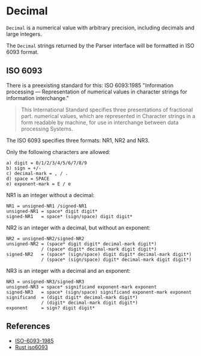 # Decimal

`Decimal` is a numerical value with arbitrary precision, including decimals and large integers.

The `Decimal` strings returned by the Parser interface will be formatted in ISO 6093 format.

## ISO 6093

There is a preexisting standard for this: ISO 6093:1985 "Information processing — Representation of numerical values in character strings for information interchange."

> This International Standard specifies three presentations of fractional part. numerical values, which are represented in Character strings in a form readable by machine, for use in interchange between data processing Systems.

The ISO 6093 specifies three formats: NR1, NR2 and NR3.

Only the following characters are allowed:

```
a) digit = 0/1/2/3/4/5/6/7/8/9
b) sign = +/-
c) decimal-mark = , / .
d) space = SPACE
e) exponent-mark = E / e
```

NR1 is an integer without a decimal:

```
NR1 = unsigned-NR1 /signed-NR1
unsigned-NR1 = space* digit digit*
signed-NR1   = space* (sign/space) digit digit*
```

NR2 is an integer with a decimal, but without an exponent:

```
NR2 = unsigned-NR2/signed-NR2
unsigned-NR2 = (space* digit digit* decimal-mark digit*)
             / (space* digit* decimal-mark digit digit*)
signed-NR2   = (space* (sign/space) digit digit* decimal-mark digit*)
             / (space* (sign/space) digit* decimal-mark digit digit*)
```

NR3 is an integer with a decimal and an exponent:

```
NR3 = unsigned-NR3/signed-NR3
unsigned-NR3 = space* significand exponent-mark exponent
signed-NR3   = space* (sign/space) significand exponent-mark exponent
significand  = (digit digit* decimal-mark digit*)
             / (digit* decimal-mark digit digit*)
exponent     = sign? digit digit*
```

## References

* [ISO-6093-1985](https://cdn.standards.iteh.ai/samples/12285/039296509e8b40f3b25ba025de60365d/ISO-6093-1985.pdf)
* [Rust iso6093](https://docs.rs/iso6093/latest/iso6093/)